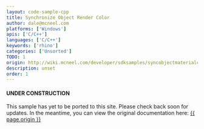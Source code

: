 ```yaml
---
layout: code-sample-cpp
title: Synchronize Object Render Color
author: dale@mcneel.com
platforms: ['Windows']
apis: ['C/C++']
languages: ['C/C++']
keywords: ['rhino']
categories: ['Unsorted']
TODO: 1
origin: http://wiki.mcneel.com/developer/sdksamples/syncobjectmaterialcolor
description: unset
order: 1
---
```


<div class="bs-callout bs-callout-danger">
  <h4>UNDER CONSTRUCTION</h4>
  <p>This sample has yet to be ported to this site.  Please check back soon for updates.  
  In the meantime, you can view the original documentation here:
  <a href="{{ page.origin }}">{{ page.origin }}</a></p>
</div>
